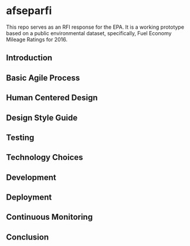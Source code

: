 # afseparfi
This repo serves as an RFI response for the EPA. It is a working prototype based on a public environmental dataset, specifically, Fuel Economy Mileage Ratings for 2016.

## Introduction

## Basic Agile Process 


## Human Centered Design 

 

## Design Style Guide 


## Testing 

## Technology Choices 

## Development 


## Deployment 


## Continuous Monitoring 

## Conclusion 
